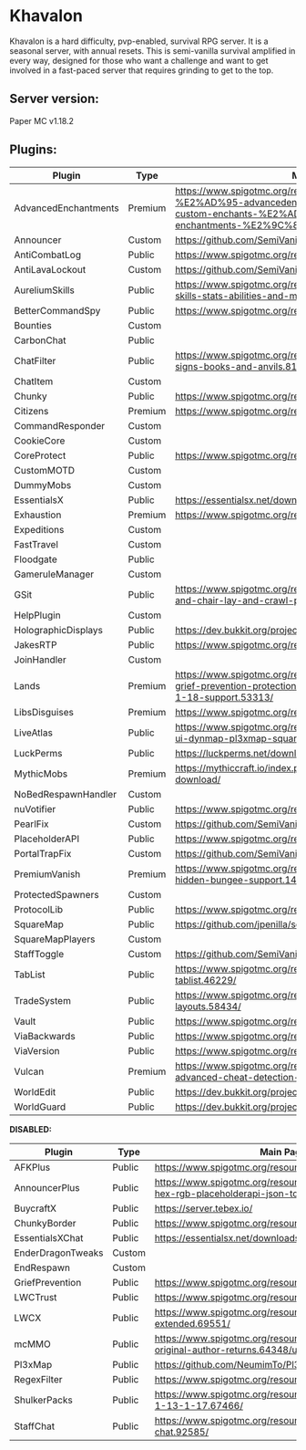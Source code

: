 # Khavalon

Khavalon is a hard difficulty, pvp-enabled, survival RPG server. It is a seasonal server, with annual resets. This is semi-vanilla survival amplified in every way, designed for those who want a challenge and want to get involved in a fast-paced server that requires grinding to get to the top.

## Server version:

Paper MC v1.18.2

## Plugins:

Plugin                      |   Type   |  Main Page  | Dev Build | Maintainer
--------------------------- | -------- | ----------- | --------- | -------------
AdvancedEnchantments         | Premium  | https://www.spigotmc.org/resources/1-8-1-18-1-%E2%AD%95-advancedenchantments-%E2%AD%90-450-custom-enchants-%E2%AD%90create-custom-enchantments-%E2%9C%85-50-sale.43058/ | | NA
Announcer                   | Custom   | https://github.com/SemiVanilla-MC/Announcer | | Badbird
AntiCombatLog               | Public   | https://www.spigotmc.org/resources/anticombatlog.94540/ | | NA
AntiLavaLockout             | Custom   | https://github.com/SemiVanilla-MC/AntiLavaLogout | | Badbird
AureliumSkills              | Public   | https://www.spigotmc.org/resources/aurelium-skills-advanced-skills-stats-abilities-and-more.81069/ | | NA
BetterCommandSpy            | Public   | https://www.spigotmc.org/resources/bettercommandspy.84030/ | | NA
Bounties                    | Custom   | | https://github.com/SemiVanilla-MC/BountiesV2 | Alen_Alex
CarbonChat                  | Public   | | https://github.com/Hexaoxide/Carbon | NA
ChatFilter                  | Public   | https://www.spigotmc.org/resources/chatfilter-filter-chat-signs-books-and-anvils.81652/ | | NA
ChatItem                    | Custom   | | https://github.com/SemiVanilla-MC/ChatItem | Destro
Chunky                      | Public   | https://www.spigotmc.org/resources/chunky.81534/ | | NA
Citizens                    | Premium  | https://www.spigotmc.org/resources/citizens.13811/ | https://ci.citizensnpcs.co/job/Citizens2/ | NA
CommandResponder            | Custom   | | https://github.com/SemiVanilla-MC/CommandResponder | Alen_Alex
CookieCore                  | Custom   | | https://github.com/SemiVanilla-MC/CookieCore | Cookie
CoreProtect                 | Public   | https://www.spigotmc.org/resources/coreprotect.8631/ | | NA
CustomMOTD                  | Custom   | | https://github.com/SemiVanilla-MC/CustomMOTD | Destro
DummyMobs                   | Custom   | | https://github.com/SemiVanilla-MC/DummyMobs | Alen_Alex
EssentialsX                 | Public   | https://essentialsx.net/downloads.html | | NA
Exhaustion                  | Premium  | https://www.spigotmc.org/resources/exhaustion.73031/ | | NA
Expeditions                 | Custom   | | https://github.com/SemiVanilla-MC/Expeditions-2.0 | Badbird
FastTravel                  | Custom   | | https://github.com/SemiVanilla-MC/FastTravel | Alen_Alex
Floodgate                   | Public   | | https://github.com/GeyserMC/Floodgate/ | NA
GameruleManager             | Custom   | | https://github.com/SemiVanilla-MC/GameruleManager | Destro
GSit                        | Public   | https://www.spigotmc.org/resources/gsit-modern-sit-seat-and-chair-lay-and-crawl-plugin-1-14-x-1-18-x.62325/ | | NA
HelpPlugin                  | Custom   | | https://github.com/SemiVanilla-MC/HelpPlugin | Badbird
HolographicDisplays         | Public   | https://dev.bukkit.org/projects/holographic-displays | https://ci.codemc.io/job/filoghost/job/HolographicDisplays/changes | NA
JakesRTP                    | Public   | https://www.spigotmc.org/resources/jakes-rtp.80201/ | | NA
JoinHandler                 | Custom   | | https://github.com/SemiVanilla-MC/JoinHandler | Cookie
Lands                       | Premium  | https://www.spigotmc.org/resources/lands-land-claim-plugin-grief-prevention-protection-gui-management-nations-wars-1-18-support.53313/ | | NA
LibsDisguises               | Premium  | https://www.spigotmc.org/resources/libs-disguises.32453/ | | NA
LiveAtlas                   | Public   | https://www.spigotmc.org/resources/liveatlas-alternative-map-ui-dynmap-pl3xmap-squaremap.86939/ | | NA
LuckPerms                   | Public   | https://luckperms.net/download | | NA
MythicMobs                  | Premium  | https://mythiccraft.io/index.php?pages/official-mythicmobs-download/ | | NA
NoBedRespawnHandler         | Custom   | | ? | ?
nuVotifier                  | Public   | https://www.spigotmc.org/resources/nuvotifier.13449/ | | NA
PearlFix                    | Custom   | https://github.com/SemiVanilla-MC/PearlFix | Badbird
PlaceholderAPI              | Public   | https://www.spigotmc.org/resources/placeholderapi.6245/ | | NA
PortalTrapFix               | Custom   | https://github.com/SemiVanilla-MC/PortalTrapFix | Badbird
PremiumVanish               | Premium  | https://www.spigotmc.org/resources/premiumvanish-stay-hidden-bungee-support.14404/ | | NA
ProtectedSpawners           | Custom   | | https://github.com/SemiVanilla-MC/ProtectedSpawners | Destro
ProtocolLib                 | Public   | https://www.spigotmc.org/resources/protocollib.1997/ | https://ci.dmulloy2.net/job/ProtocolLib/lastSuccessfulBuild/ | NA
SquareMap                   | Public   | https://github.com/jpenilla/squaremap | https://jenkins.jpenilla.xyz/job/squaremap/ | NA
SquareMapPlayers            | Custom   | | https://github.com/SemiVanilla-MC/SquaremapPlayers | Destro
StaffToggle                 | Custom   | https://github.com/SemiVanilla-MC/StaffToggle | Badbird
TabList                     | Public   | https://www.spigotmc.org/resources/animated-tab-tablist.46229/ | | NA
TradeSystem                 | Public   | https://www.spigotmc.org/resources/trade-system-custom-layouts.58434/ | | NA
Vault                       | Public   | https://www.spigotmc.org/resources/vault.34315/ | | NA
ViaBackwards                | Public   | https://www.spigotmc.org/resources/viabackwards.27448/ | | NA
ViaVersion                  | Public   | https://www.spigotmc.org/resources/viaversion.19254/ | | NA
Vulcan                      | Premium  | https://www.spigotmc.org/resources/vulcan-anti-cheat-advanced-cheat-detection-1-7-1-18-1.83626/ | | NA
WorldEdit                   | Public   | https://dev.bukkit.org/projects/worldedit/files | https://builds.enginehub.org/job/worldedit?branch=master | NA
WorldGuard                  | Public   | https://dev.bukkit.org/projects/worldguard/files | https://builds.enginehub.org/job/worldguard | NA

**DISABLED:**

Plugin                      |   Type   |  Main Page  | Dev Build | Maintainer
--------------------------- | -------- | ----------- | --------- | -------------
AFKPlus                     | Public   | https://www.spigotmc.org/resources/afk.35065/ | | NA
AnnouncerPlus               | Public   | https://www.spigotmc.org/resources/announcer-plus-hex-rgb-placeholderapi-json-toast.81005/ | | NA
BuycraftX                   | Public   | https://server.tebex.io/ | | NA
ChunkyBorder                | Public   | https://www.spigotmc.org/resources/chunkyborder.84278/ | | NA
EssentialsXChat             | Public   | https://essentialsx.net/downloads.html | | NA
EnderDragonTweaks           | Custom   | | https://github.com/SemiVanilla-MC/EnderDragonTweaks | Destro
EndRespawn                  | Custom   | | https://github.com/SemiVanilla-MC/EndRespawn | Badbird
GriefPrevention             | Public   | https://www.spigotmc.org/resources/griefprevention.1884/ | https://ci.appveyor.com/project/RoboMWM39862/griefprevention/history | NA
LWCTrust                    | Public   | https://www.spigotmc.org/resources/lwc-trust.75580/ | | NA
LWCX                        | Public   | https://www.spigotmc.org/resources/lwc-extended.69551/ | | NA
mcMMO                       | Public   | https://www.spigotmc.org/resources/official-mcmmo-original-author-returns.64348/updates | | NA
Pl3xMap                     | Public   | https://github.com/NeumimTo/Pl3xMap | | NA
RegexFilter                 | Public   | https://www.spigotmc.org/resources/regexfilter.96416/ | | NA
ShulkerPacks                | Public   | https://www.spigotmc.org/resources/shulker-backpacks-1-13-1-17.67466/ | | NA
StaffChat                   | Public   | https://www.spigotmc.org/resources/1-7-1-18-staff-chat.92585/ | | NA
